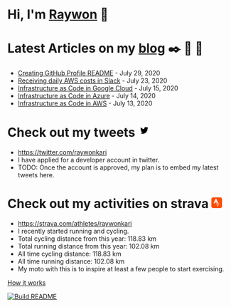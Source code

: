 # Hi, I'm [Raywon](https://raywonkari.com) :wave:

# Latest Articles on my [blog](https://raywontalks.com) :black_nib: :file_folder: :paperclip:
* [Creating GitHub Profile README](https://raywontalks.com/github-profile-readme/) - July 29, 2020
* [Receiving daily AWS costs in Slack](https://raywontalks.com/aws-costs-in-slack/) - July 23, 2020
* [Infrastructure as Code in Google Cloud](https://raywontalks.com/iac-in-google-cloud/) - July 15, 2020
* [Infrastructure as Code in Azure](https://raywontalks.com/iac-in-azure/) - July 14, 2020
* [Infrastructure as Code in AWS](https://raywontalks.com/iac-in-aws/) - July 13, 2020
# Check out my tweets ![logo](https://github.com/raywonkari/raywonkari/blob/master/logo/twitter.png)
* https://twitter.com/raywonkari
* I have applied for a developer account in twitter.
* TODO: Once the account is approved, my plan is to embed my latest tweets here.
# Check out my activities on strava ![logo](https://github.com/raywonkari/raywonkari/blob/master/logo/strava.png)
* https://strava.com/athletes/raywonkari
* I recently started running and cycling.
* Total cycling distance from this year: 118.83 km
* Total running distance from this year: 102.08 km
* All time cycling distance: 118.83 km
* All time running distance: 102.08 km
* My moto with this is to inspire at least a few people to start exercising.

[How it works](https://github.com/raywonkari/raywonkari/blob/master/HOW_IT_WORKS.md)

<a href='https://github.com/raywonkari/raywonkari/actions'><img src='https://github.com/raywonkari/raywonkari/workflows/Build%20README/badge.svg' alt='Build README'></a>

